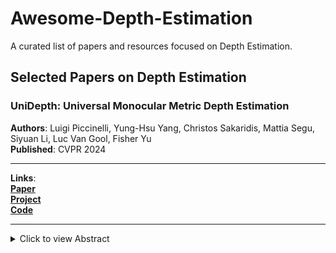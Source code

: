 # Awesome-Depth-Estimation
A curated list of papers and resources focused on Depth Estimation. 

## Selected Papers on Depth Estimation

### **UniDepth: Universal Monocular Metric Depth Estimation**  

**Authors**: Luigi Piccinelli, Yung-Hsu Yang, Christos Sakaridis, Mattia Segu, Siyuan Li, Luc Van Gool, Fisher Yu  
**Published**: CVPR 2024

---

**Links**:  
**[Paper](https://arxiv.org/pdf/2403.18913)**  
**[Project](https://lpiccinelli-eth.github.io/pub/unidepth/)**  
**[Code](https://github.com/lpiccinelli-eth/UniDepth)**

---

<details>
  <summary>Click to view Abstract</summary>

  Accurate monocular metric depth estimation (MMDE) is crucial to solving downstream tasks in 3D perception and modeling. However, the remarkable accuracy of recent MMDE methods is confined to their training domains. These methods fail to generalize to unseen domains even in the presence of moderate domain gaps, which hinders their practical applicability. We propose a new model, UniDepth, capable of reconstructing metric 3D scenes from solely single images across domains. Departing from the existing MMDE methods, UniDepth directly predicts metric 3D points from the input image at inference time without any additional information, striving for a universal and flexible MMDE solution. In particular, UniDepth implements a self-promptable camera module predicting dense camera representation to condition depth features. Our model exploits a pseudo-spherical output representation, which disentangles camera and depth representations. In addition, we propose a geometric invariance loss that promotes the invariance of camera-prompted depth features. Thorough evaluations on ten datasets in a zero-shot regime consistently demonstrate the superior performance of UniDepth, even when compared with methods directly trained on the testing domains.

</details>
